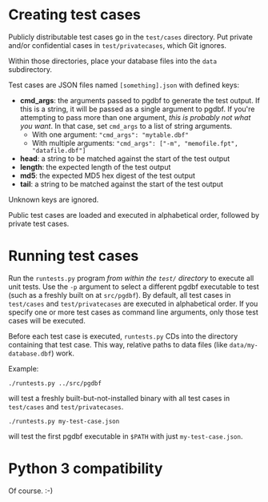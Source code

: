 # Creating test cases

Publicly distributable test cases go in the `test/cases` directory. Put private and/or confidential cases in `test/privatecases`, which Git ignores.

Within those directories, place your database files into the `data` subdirectory.

Test cases are JSON files named `[something].json` with defined keys:

* **cmd_args**: the arguments passed to pgdbf to generate the test output. If this is a string, it will be passed as a single argument to pgdbf. If you're attempting to pass more than one argument, *this is probably not what you want*. In that case, set `cmd_args` to a list of string arguments.
    * With one argument: `"cmd_args": "mytable.dbf"`
    * With multiple arguments: `"cmd_args": ["-m", "memofile.fpt", "datafile.dbf"]`
* **head**: a string to be matched against the start of the test output
* **length**: the expected length of the test output
* **md5**: the expected MD5 hex digest of the test output
* **tail**: a string to be matched against the start of the test output

Unknown keys are ignored.

Public test cases are loaded and executed in alphabetical order, followed by private test cases.

# Running test cases

Run the `runtests.py` program *from within the `test/` directory* to execute all unit tests. Use the `-p` argument to select a different pgdbf executable to test (such as a freshly built on at `src/pgdbf`). By default, all test cases in `test/cases` and `test/privatecases` are executed in alphabetical order. If you specify one or more test cases as command line arguments, only those test cases will be executed.

Before each test case is executed, `runtests.py` CDs into the directory containing that test case. This way, relative paths to data files (like `data/my-database.dbf`) work.

Example:

    ./runtests.py ../src/pgdbf

will test a freshly built-but-not-installed binary with all test cases in `test/cases` and `test/privatecases`.

    ./runtests.py my-test-case.json

will test the first pgdbf executable in `$PATH` with just `my-test-case.json`.

# Python 3 compatibility

Of course. :-)
